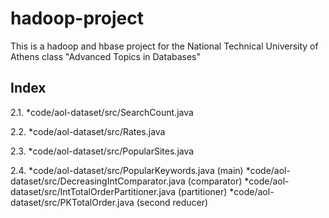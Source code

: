 hadoop-project
==============

This is a hadoop and hbase project for the National Technical University of 
Athens class "Advanced Topics in Databases"

Index
------

2.1.
*code/aol-dataset/src/SearchCount.java

2.2.
*code/aol-dataset/src/Rates.java

2.3.
*code/aol-dataset/src/PopularSites.java

2.4.
*code/aol-dataset/src/PopularKeywords.java (main)
*code/aol-dataset/src/DecreasingIntComparator.java (comparator)
*code/aol-dataset/src/IntTotalOrderPartitioner.java (partitioner)
*code/aol-dataset/src/PKTotalOrder.java (second reducer)


